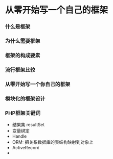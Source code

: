 # 从零开始写一个自己的框架
### 什么是框架
### 为什么需要框架
### 框架的构成要素
### 流行框架比较
### 从零开始写一个你自己的框架
### 模块化的框架设计


### PHP框架关键词
* 结果集 resultSet
* 变量绑定
* Handle
* ORM: 把关系数据库的表结构映射到对象上
* ActiveRecord
* 
